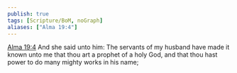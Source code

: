 ```yaml
---
publish: true
tags: [Scripture/BoM, noGraph]
aliases: ["Alma 19:4"]
---
```

[Alma 19:4](https://churchofjesuschrist.org/study/scriptures/bofm/alma/19?lang=eng&id=p4#p4) And she said unto him: The servants of my husband have made it known unto me that thou art a prophet of a holy God, and that thou hast power to do many mighty works in his name;
